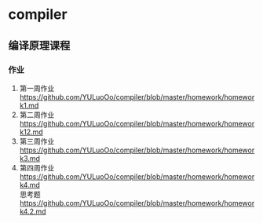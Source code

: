 # compiler
## 编译原理课程
### 作业
1. 第一周作业 https://github.com/YULuoOo/compiler/blob/master/homework/homework1.md
2. 第二周作业 https://github.com/YULuoOo/compiler/blob/master/homework/homework12.md
3. 第三周作业 https://github.com/YULuoOo/compiler/blob/master/homework/homework3.md
4. 第四周作业 https://github.com/YULuoOo/compiler/blob/master/homework/homework4.md  
      思考题 https://github.com/YULuoOo/compiler/blob/master/homework/homework4.2.md

